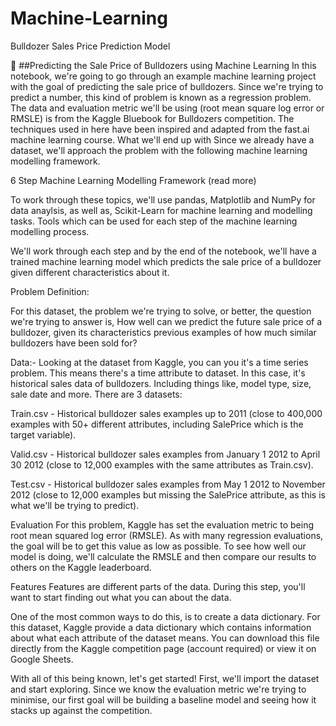 # Machine-Learning
Bulldozer Sales Price Prediction Model


🚜 ##Predicting the Sale Price of Bulldozers using Machine Learning
In this notebook, we're going to go through an example machine learning project with the goal of predicting the sale price of bulldozers.
Since we're trying to predict a number, this kind of problem is known as a regression problem.
The data and evaluation metric we'll be using (root mean square log error or RMSLE) is from the Kaggle Bluebook for Bulldozers competition.
The techniques used in here have been inspired and adapted from the fast.ai machine learning course. What we'll end up with
Since we already have a dataset, we'll approach the problem with the following machine learning modelling framework.

6 Step Machine Learning Modelling Framework (read more)

To work through these topics, we'll use pandas, Matplotlib and NumPy for data anaylsis, as well as, Scikit-Learn for machine learning and modelling tasks.
Tools which can be used for each step of the machine learning modelling process.

We'll work through each step and by the end of the notebook, we'll have a trained machine learning model which predicts the sale price of a bulldozer given different characteristics about it.

Problem Definition:

For this dataset, the problem we're trying to solve, or better, the question we're trying to answer is, How well can we predict the future sale price of a bulldozer, given its characteristics previous examples of how much similar bulldozers have been sold for?

Data:-
Looking at the dataset from Kaggle, you can you it's a time series problem. This means there's a time attribute to dataset. In this case, it's historical sales data of bulldozers. Including things like, model type, size, sale date and more. There are 3 datasets:

Train.csv - Historical bulldozer sales examples up to 2011 (close to 400,000 examples with 50+ different attributes, including SalePrice which is the target variable).

Valid.csv - Historical bulldozer sales examples from January 1 2012 to April 30 2012 (close to 12,000 examples with the same attributes as Train.csv).

Test.csv - Historical bulldozer sales examples from May 1 2012 to November 2012 (close to 12,000 examples but missing the SalePrice attribute, as this is what we'll be trying to predict).

Evaluation For this problem, Kaggle has set the evaluation metric to being root mean squared log error (RMSLE). As with many regression evaluations, the goal will be to get this value as low as possible. To see how well our model is doing, we'll calculate the RMSLE and then compare our results to others on the Kaggle leaderboard.

Features Features are different parts of the data. During this step, you'll want to start finding out what you can about the data.

One of the most common ways to do this, is to create a data dictionary. For this dataset, Kaggle provide a data dictionary which contains information about what each attribute of the dataset means. You can download this file directly from the Kaggle competition page (account required) or view it on Google Sheets.

With all of this being known, let's get started! First, we'll import the dataset and start exploring. Since we know the evaluation metric we're trying to minimise, our first goal will be building a baseline model and seeing how it stacks up against the competition.
